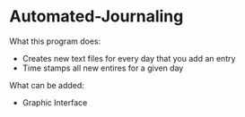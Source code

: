 # Automated-Journaling
 
What this program does: 
- Creates new text files for every day that you add an entry
- Time stamps all new entires for a given day

What can be added: 
- Graphic Interface 

